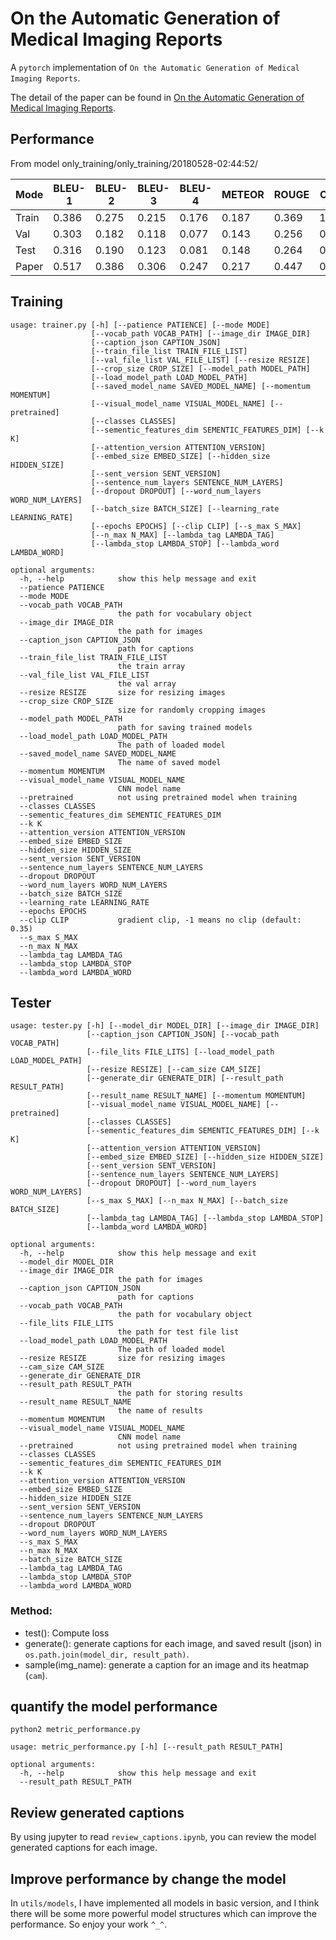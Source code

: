 # On the Automatic Generation of Medical Imaging Reports
 A `pytorch` implementation of `On the Automatic Generation of Medical Imaging Reports`.

The detail of the paper can be found in [On the Automatic Generation of Medical Imaging Reports](https://arxiv.org/abs/1711.08195).


## Performance

From model only_training/only_training/20180528-02:44:52/

| Mode | BLEU-1 | BLEU-2 | BLEU-3 | BLEU-4 | METEOR | ROUGE | CIDEr |
| --- | --- | --- | --- | --- | --- | --- | --- |
| Train | 0.386 | 0.275 | 0.215 | 0.176 | 0.187 | 0.369 | 1.075 |
| Val | 0.303 | 0.182 | 0.118 | 0.077 | 0.143 | 0.256 | 0.214 |
| Test | 0.316 | 0.190 | 0.123 | 0.081 | 0.148 | 0.264 | 0.221 |
| Paper | 0.517 | 0.386 | 0.306 | 0.247 | 0.217 | 0.447 | 0.327 |

## Training


```
usage: trainer.py [-h] [--patience PATIENCE] [--mode MODE]
                  [--vocab_path VOCAB_PATH] [--image_dir IMAGE_DIR]
                  [--caption_json CAPTION_JSON]
                  [--train_file_list TRAIN_FILE_LIST]
                  [--val_file_list VAL_FILE_LIST] [--resize RESIZE]
                  [--crop_size CROP_SIZE] [--model_path MODEL_PATH]
                  [--load_model_path LOAD_MODEL_PATH]
                  [--saved_model_name SAVED_MODEL_NAME] [--momentum MOMENTUM]
                  [--visual_model_name VISUAL_MODEL_NAME] [--pretrained]
                  [--classes CLASSES]
                  [--sementic_features_dim SEMENTIC_FEATURES_DIM] [--k K]
                  [--attention_version ATTENTION_VERSION]
                  [--embed_size EMBED_SIZE] [--hidden_size HIDDEN_SIZE]
                  [--sent_version SENT_VERSION]
                  [--sentence_num_layers SENTENCE_NUM_LAYERS]
                  [--dropout DROPOUT] [--word_num_layers WORD_NUM_LAYERS]
                  [--batch_size BATCH_SIZE] [--learning_rate LEARNING_RATE]
                  [--epochs EPOCHS] [--clip CLIP] [--s_max S_MAX]
                  [--n_max N_MAX] [--lambda_tag LAMBDA_TAG]
                  [--lambda_stop LAMBDA_STOP] [--lambda_word LAMBDA_WORD]

optional arguments:
  -h, --help            show this help message and exit
  --patience PATIENCE
  --mode MODE
  --vocab_path VOCAB_PATH
                        the path for vocabulary object
  --image_dir IMAGE_DIR
                        the path for images
  --caption_json CAPTION_JSON
                        path for captions
  --train_file_list TRAIN_FILE_LIST
                        the train array
  --val_file_list VAL_FILE_LIST
                        the val array
  --resize RESIZE       size for resizing images
  --crop_size CROP_SIZE
                        size for randomly cropping images
  --model_path MODEL_PATH
                        path for saving trained models
  --load_model_path LOAD_MODEL_PATH
                        The path of loaded model
  --saved_model_name SAVED_MODEL_NAME
                        The name of saved model
  --momentum MOMENTUM
  --visual_model_name VISUAL_MODEL_NAME
                        CNN model name
  --pretrained          not using pretrained model when training
  --classes CLASSES
  --sementic_features_dim SEMENTIC_FEATURES_DIM
  --k K
  --attention_version ATTENTION_VERSION
  --embed_size EMBED_SIZE
  --hidden_size HIDDEN_SIZE
  --sent_version SENT_VERSION
  --sentence_num_layers SENTENCE_NUM_LAYERS
  --dropout DROPOUT
  --word_num_layers WORD_NUM_LAYERS
  --batch_size BATCH_SIZE
  --learning_rate LEARNING_RATE
  --epochs EPOCHS
  --clip CLIP           gradient clip, -1 means no clip (default: 0.35)
  --s_max S_MAX
  --n_max N_MAX
  --lambda_tag LAMBDA_TAG
  --lambda_stop LAMBDA_STOP
  --lambda_word LAMBDA_WORD
```


## Tester

```
usage: tester.py [-h] [--model_dir MODEL_DIR] [--image_dir IMAGE_DIR]
                 [--caption_json CAPTION_JSON] [--vocab_path VOCAB_PATH]
                 [--file_lits FILE_LITS] [--load_model_path LOAD_MODEL_PATH]
                 [--resize RESIZE] [--cam_size CAM_SIZE]
                 [--generate_dir GENERATE_DIR] [--result_path RESULT_PATH]
                 [--result_name RESULT_NAME] [--momentum MOMENTUM]
                 [--visual_model_name VISUAL_MODEL_NAME] [--pretrained]
                 [--classes CLASSES]
                 [--sementic_features_dim SEMENTIC_FEATURES_DIM] [--k K]
                 [--attention_version ATTENTION_VERSION]
                 [--embed_size EMBED_SIZE] [--hidden_size HIDDEN_SIZE]
                 [--sent_version SENT_VERSION]
                 [--sentence_num_layers SENTENCE_NUM_LAYERS]
                 [--dropout DROPOUT] [--word_num_layers WORD_NUM_LAYERS]
                 [--s_max S_MAX] [--n_max N_MAX] [--batch_size BATCH_SIZE]
                 [--lambda_tag LAMBDA_TAG] [--lambda_stop LAMBDA_STOP]
                 [--lambda_word LAMBDA_WORD]

optional arguments:
  -h, --help            show this help message and exit
  --model_dir MODEL_DIR
  --image_dir IMAGE_DIR
                        the path for images
  --caption_json CAPTION_JSON
                        path for captions
  --vocab_path VOCAB_PATH
                        the path for vocabulary object
  --file_lits FILE_LITS
                        the path for test file list
  --load_model_path LOAD_MODEL_PATH
                        The path of loaded model
  --resize RESIZE       size for resizing images
  --cam_size CAM_SIZE
  --generate_dir GENERATE_DIR
  --result_path RESULT_PATH
                        the path for storing results
  --result_name RESULT_NAME
                        the name of results
  --momentum MOMENTUM
  --visual_model_name VISUAL_MODEL_NAME
                        CNN model name
  --pretrained          not using pretrained model when training
  --classes CLASSES
  --sementic_features_dim SEMENTIC_FEATURES_DIM
  --k K
  --attention_version ATTENTION_VERSION
  --embed_size EMBED_SIZE
  --hidden_size HIDDEN_SIZE
  --sent_version SENT_VERSION
  --sentence_num_layers SENTENCE_NUM_LAYERS
  --dropout DROPOUT
  --word_num_layers WORD_NUM_LAYERS
  --s_max S_MAX
  --n_max N_MAX
  --batch_size BATCH_SIZE
  --lambda_tag LAMBDA_TAG
  --lambda_stop LAMBDA_STOP
  --lambda_word LAMBDA_WORD
```


### Method:

* test(): Compute loss
* generate(): generate captions for each image, and saved result (json) in `os.path.join(model_dir, result_path)`.
* sample(img_name): generate a caption for an image and its heatmap (`cam`).

## quantify the model performance

```
python2 metric_performance.py
```

```
usage: metric_performance.py [-h] [--result_path RESULT_PATH]

optional arguments:
  -h, --help            show this help message and exit
  --result_path RESULT_PATH
```


## Review generated captions

By using jupyter to read `review_captions.ipynb`, you can review the model generated captions for each image.

## Improve performance by change the model
In `utils/models`, I have implemented all models in basic version, and I think there will be some more powerful model structures which can improve the performance. So enjoy your work `^_^`.




